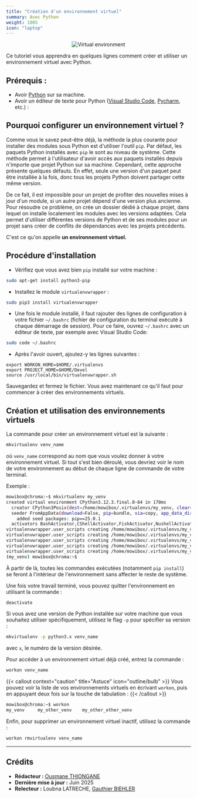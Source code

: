 ```yaml
---
title: "Création d'un environnement virtuel"
summary: Avec Python
weight: 1005
icon: "laptop"
---
```


<p align="center">
    <img src="/chroma/images/venv.png" alt="Virtual environment" class="w-full h-auto" />
</p>

Ce tutoriel vous apprendra en quelques lignes comment créer et utiliser un environnement virtuel avec Python.

## Prérequis :

* Avoir [Python](https://www.python.org/downloads/) sur sa machine.
* Avoir un éditeur de texte pour Python ([Visual Studio Code](https://code.visualstudio.com/), [Pycharm](https://www.jetbrains.com/fr-fr/pycharm/download/), etc.) :

## Pourquoi configurer un environnement virtuel ?

Comme vous le savez peut-être déjà, la méthode la plus courante pour installer des modules sous Python est d'utiliser l'outil `pip`. Par défaut, les paquets Python installés avec `pip` le sont au niveau de système. Cette méthode permet à l'utilisateur d'avoir accès aux paquets installés depuis n'importe que projet Python sur sa machine. Cependant, cette approche présente quelques défauts. En effet, seule une version d'un paquet peut être installée à la fois, donc tous les projets Python doivent partager cette même version.

De ce fait, il est impossible pour un projet de profiter des nouvelles mises à jour d'un module, si un autre projet dépend d'une version plus ancienne. Pour résoudre ce problème, on crée un dossier dédié à chaque projet, dans lequel on installe localement les modules avec les versions adaptées. Cela permet d'utiliser différentes versions de Python et de ses modules pour un projet sans créer de conflits de dépendances avec les projets précédents.

C'est ce qu'on appelle **un environnement virtuel.**

## Procédure d'installation

* Vérifiez que vous avez bien `pip` installé sur votre machine :

```bash {frame="none"}
sudo apt-get install python3-pip
```

* Installez le module `virtualenvwrapper` :

```bash {frame="none"}
sudo pip3 install virtualenvwrapper
```

* Une fois le module installé, il faut rajouter des lignes de configuration à votre fichier `~/.bashrc` (fichier de configuration du terminal exécuté à chaque démarrage de session). Pour ce faire, ouvrez `~/.bashrc` avec un éditeur de texte, par exemple avec Visual Studio Code:

```bash {frame="none"}
sudo code ~/.bashrc
```

* Après l'avoir ouvert, ajoutez-y les lignes suivantes :

```bashrc {frame="none"}
export WORKON_HOME=$HOME/.virtualenvs
export PROJECT_HOME=$HOME/Devel
source /usr/local/bin/virtualenvwrapper.sh
```

Sauvegardez et fermez le fichier. Vous avez maintenant ce qu'il faut pour commencer à créer des environnements virtuels.

## Création et utilisation des environnements virtuels

La commande pour créer un environnement virtuel est la suivante :

```bash {frame="one"}
mkvirtualenv venv_name
```

où `venv_name` correspond au nom que vous voulez donner à votre environnement virtuel. Si tout s'est bien déroulé, vous devriez voir le nom de votre
environnement au début de chaque ligne de commande de votre terminal.

Exemple :

```bash {title="Terminal"}
mowibox@chroma:~$ mkvirtualenv my_venv
created virtual environment CPython3.12.3.final.0-64 in 170ms
  creator CPython3Posix(dest=/home/mowibox/.virtualenvs/my_venv, clear=False, no_vcs_ignore=False, global=False)
  seeder FromAppData(download=False, pip=bundle, via=copy, app_data_dir=/home/mowibox/.local/share/virtualenv)
    added seed packages: pip==25.0.1
  activators BashActivator,CShellActivator,FishActivator,NushellActivator,PowerShellActivator,PythonActivator
virtualenvwrapper.user_scripts creating /home/mowibox/.virtualenvs/my_venv/bin/predeactivate
virtualenvwrapper.user_scripts creating /home/mowibox/.virtualenvs/my_venv/bin/postdeactivate
virtualenvwrapper.user_scripts creating /home/mowibox/.virtualenvs/my_venv/bin/preactivate
virtualenvwrapper.user_scripts creating /home/mowibox/.virtualenvs/my_venv/bin/postactivate
virtualenvwrapper.user_scripts creating /home/mowibox/.virtualenvs/my_venv/bin/get_env_details
(my_venv) mowibox@chroma:~$
```

À partir de là, toutes les commandes exécutées (notamment `pip install`) se feront à l'intérieur de l'environnement sans affecter le reste de système.

Une fois votre travail terminé, vous pouvez quitter l'environnement en utilisant la commande :

```bash {frame="none"}
deactivate
```

Si vous avez une version de Python installée sur votre machine que vous souhaitez utiliser spécifiquement, utilisez le flag `-p` pour spécifier sa version :

```bash {frame="none"}
mkvirtualenv -p python3.x venv_name
```

avec `x`, le numéro de la version désirée.

Pour accéder à un environnement virtuel déjà créé, entrez la commande :

```bash {frame="none"}
workon venv_name
```

{{< callout context="caution" title="Astuce" icon="outline/bulb" >}}
Vous pouvez voir la liste de vos environnements virtuels en écrivant `workon`, puis en appuyant deux fois sur la touche de tabulation :
{{< /callout >}}

```bash {title="Terminal"}
mowibox@chroma:~$ workon
my_venv     my_other_venv    my_other_other_venv
```

Enfin, pour supprimer un environnement virtuel inactif, utilisez la commande :

```bash {frame="none"}
workon rmvirtualenv venv_name
```

---

## Crédits

* **Rédacteur :** [Ousmane THIONGANE](https://mowibox.github.io/)
* **Dernière mise à jour :** Juin 2025
* **Relecteur :** Loubna LATRECHE, [Gauthier BIEHLER](https://github.com/Minorzar)
